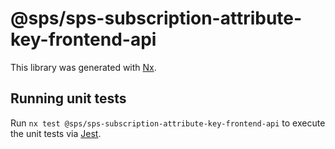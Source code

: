 # @sps/sps-subscription-attribute-key-frontend-api

This library was generated with [Nx](https://nx.dev).

## Running unit tests

Run `nx test @sps/sps-subscription-attribute-key-frontend-api` to execute the unit tests via [Jest](https://jestjs.io).
